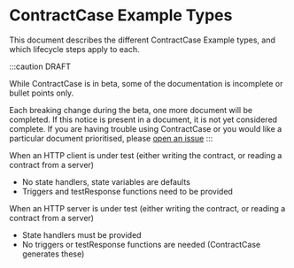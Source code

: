 # ContractCase Example Types

This document describes the different ContractCase Example types, and which lifecycle steps apply to each.

:::caution DRAFT

While ContractCase is in beta, some of the documentation is incomplete or bullet points only.

Each breaking change during the beta, one more document will be completed. If this notice is present in a document, it is not yet considered complete. If you are having trouble using ContractCase or you would like a particular document prioritised, please [open an issue](https://github.com/case-contract-testing/case/issues/new)
:::

When an HTTP client is under test (either writing the contract, or reading a contract from a server)

- No state handlers, state variables are defaults
- Triggers and testResponse functions need to be provided

When an HTTP server is under test (either writing the contract, or reading a contract from a server)

- State handlers must be provided
- No triggers or testResponse functions are needed (ContractCase generates these)
